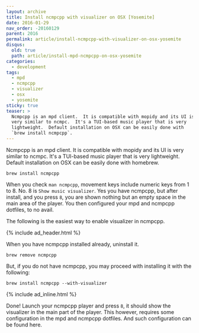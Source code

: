 ```yaml
---
layout: archive
title: Install ncmpcpp with visualizer on OSX [Yosemite]
date: 2016-01-29
nav_order: -20160129
parent: 2016
permalink: article/install-ncmpcpp-with-visualizer-on-osx-yosemite
disqus:
  old: true
  path: article/install-mpd-ncmpcpp-on-osx-yosemite
categories:
  - development
tags:
  - mpd
  - ncmpcpp
  - visualizer
  - osx
  - yosemite
sticky: true
teaser: >
  Ncmpcpp is an mpd client.  It is compatible with mopidy and its UI is
  very similar to ncmpc.  It's a TUI-based music player that is very
  lightweight.  Default installation on OSX can be easily done with
  `brew install ncmpcpp`.
---
```


Ncmpcpp is an mpd client.  It is compatible with mopidy and its UI is very similar to ncmpc.  It's a TUI-based music player that is very lightweight.  Default installation on OSX can be easily done with homebrew.

~~~
brew install ncmpcpp
~~~

When you check `man ncmpcpp`, movement keys include numeric keys from 1 to 8.  No. 8 is `Show music visualizer`.  Yes you have ncmpcpp, but after install, and you press `8`, you are shown nothing but an empty space in the main area of the player.  You then configured your mpd and ncmpcpp dotfiles, to no avail.

The following is the easiest way to enable visualizer in ncmpcpp.

{% include ad_header.html %}

When you have ncmpcpp installed already, uninstall it.

~~~
brew remove ncmpcpp
~~~

But, if you do not have ncmpcpp, you may proceed with installing it with the following:

~~~
brew install ncmpcpp --with-visualizer  
~~~

{% include ad_inline.html %}

Done!  Launch your ncmpcpp player and press `8`, it should show the visualizer in the main part of the player.  This however, requires some configuration in the mpd and ncmpcpp dotfiles.  And such configuration can be found here.
